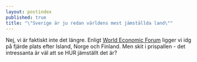```yaml
---
layout: postindex
published: true
title: "\"Sverige är ju redan världens mest jämställda land\""
---
```






Nej, vi är faktiskt inte det längre. Enligt [World Economic Forum](http://reports.weforum.org/global-gender-gap-report-2014/economies/#economy=SWE) ligger vi idg på fjärde plats efter Island, Norge och Finland. Men skit i prispallen - det intressanta är väl att se HUR jämställt det är?
